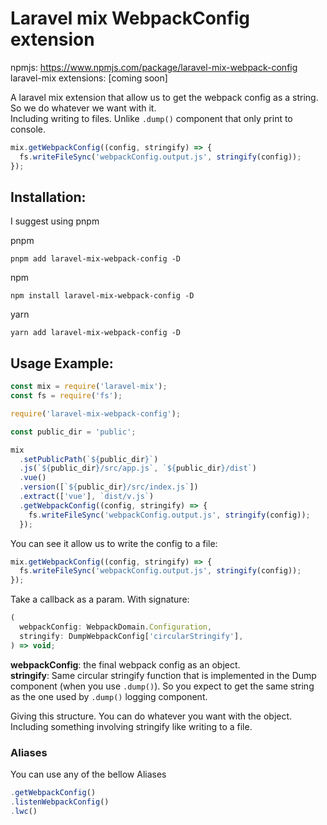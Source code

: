 # Laravel mix WebpackConfig extension

npmjs: https://www.npmjs.com/package/laravel-mix-webpack-config<br>
laravel-mix extensions: [coming soon]

A laravel mix extension that allow us to get the webpack config as a string. So we do whatever we want with it.<br>
Including writing to files. Unlike `.dump()` component that only print to console.

```js
mix.getWebpackConfig((config, stringify) => {
  fs.writeFileSync('webpackConfig.output.js', stringify(config));
});
```

## Installation:

I suggest using pnpm

pnpm

```
pnpm add laravel-mix-webpack-config -D
```

npm

```
npm install laravel-mix-webpack-config -D
```

yarn

```
yarn add laravel-mix-webpack-config -D
```

## Usage Example:

```js
const mix = require('laravel-mix');
const fs = require('fs');

require('laravel-mix-webpack-config');

const public_dir = 'public';

mix
  .setPublicPath(`${public_dir}`)
  .js(`${public_dir}/src/app.js`, `${public_dir}/dist`)
  .vue()
  .version([`${public_dir}/src/index.js`])
  .extract(['vue'], `dist/v.js`)
  .getWebpackConfig((config, stringify) => {
    fs.writeFileSync('webpackConfig.output.js', stringify(config));
  });
```

You can see it allow us to write the config to a file:

```js
mix.getWebpackConfig((config, stringify) => {
  fs.writeFileSync('webpackConfig.output.js', stringify(config));
});
```

Take a callback as a param. With signature:

```ts
(
  webpackConfig: WebpackDomain.Configuration,
  stringify: DumpWebpackConfig['circularStringify'],
) => void;
```

**webpackConfig**: the final webpack config as an object.<br>
**stringify**: Same circular stringify function that is implemented in the Dump component (when you use `.dump()`). So you expect to get the same string as the one used by `.dump()` logging component.

Giving this structure. You can do whatever you want with the object. Including something involving stringify like writing to a file.

### Aliases

You can use any of the bellow Aliases

```ts
.getWebpackConfig()
.listenWebpackConfig()
.lwc()
```
